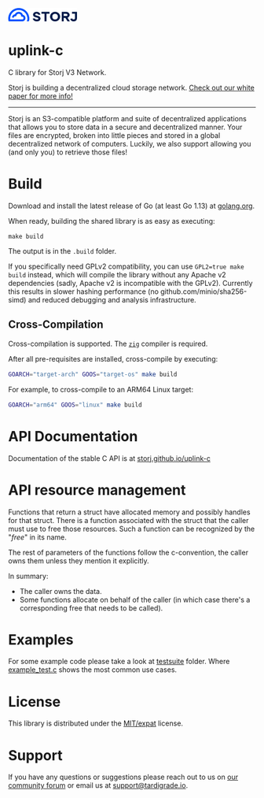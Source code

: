 <picture>
  <source media="(prefers-color-scheme: dark)" srcset="https://raw.githubusercontent.com/storj/.github/main/assets/storj-logo-full-white.png">
  <source media="(prefers-color-scheme: light)" srcset="https://raw.githubusercontent.com/storj/.github/main/assets/storj-logo-full-color.png">
  <img alt="Storj logo" src="https://raw.githubusercontent.com/storj/.github/main/assets/storj-logo-full-color.png" width="140">
</picture>

# uplink-c

C library for Storj V3 Network.

Storj is building a decentralized cloud storage network.
[Check out our white paper for more info!](https://storj.io/white-paper)

---

Storj is an S3-compatible platform and suite of decentralized applications that
allows you to store data in a secure and decentralized manner. Your files are
encrypted, broken into little pieces and stored in a global decentralized
network of computers. Luckily, we also support allowing you (and only you) to
retrieve those files!

# Build

Download and install the latest release of Go (at least Go 1.13) at [golang.org](https://golang.org/).

When ready, building the shared library is as easy as executing:

```
make build
```

The output is in the `.build` folder.

If you specifically need GPLv2 compatibility, you can use `GPL2=true make
build` instead, which will compile the library without any Apache v2
dependencies (sadly, Apache v2 is incompatible with the GPLv2). Currently this
results in slower hashing performance (no github.com/minio/sha256-simd) and
reduced debugging and analysis infrastructure.

## Cross-Compilation

Cross-compilation is supported. The [`zig`](https://ziglang.org) compiler is required.

After all pre-requisites are installed, cross-compile by executing:

```sh
GOARCH="target-arch" GOOS="target-os" make build
```

For example, to cross-compile to an ARM64 Linux target:

```sh
GOARCH="arm64" GOOS="linux" make build
```

# API Documentation

Documentation of the stable C API is at [storj.github.io/uplink-c](https://storj.github.io/uplink-c/)

# API resource management

Functions that return a struct have allocated memory and possibly handles for
that struct.
There is a function associated with the struct that the caller must
use to free those resources.
Such a function can be recognized by the "_free_" in its name.

The rest of parameters of the functions follow the c-convention, the caller owns
them unless they mention it explicitly.

In summary:

- The caller owns the data.
- Some functions allocate on behalf of the caller (in which case there's a
  corresponding free that needs to be called).

# Examples

For some example code please take a look at [testsuite](testsuite/testplanet) folder.
Where [example_test.c](testsuite/testplanet/example_test.c) shows the most common use cases.

# License

This library is distributed under the
[MIT/expat](https://opensource.org/licenses/MIT) license.

# Support

If you have any questions or suggestions please reach out to us on
[our community forum](https://forum.storj.io/) or
email us at support@tardigrade.io.
